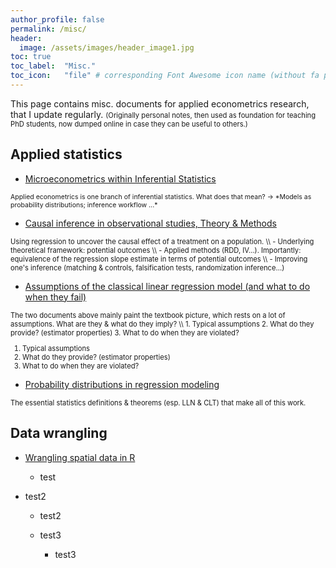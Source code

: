 ```yaml
---
author_profile: false
permalink: /misc/
header:
  image: /assets/images/header_image1.jpg
toc: true
toc_label: 	"Misc."
toc_icon: 	"file" # corresponding Font Awesome icon name (without fa prefix)
---
```



This page contains misc. documents for applied econometrics research, that I update regularly.
<span style="font-size:0.8em;">
(Originally personal notes, then used as foundation for teaching PhD students, now dumped online in case they can be useful to others.)
</span>  


## Applied statistics

  - [Microeconometrics within Inferential Statistics](../docs/microeconometrics.pdf)  
<span style="font-size:0.75em;">
Applied econometrics is one branch of inferential statistics. What does that mean? &rarr; *Models as probability distributions; inference workflow ...*
</span>  
      
      
  - [Causal inference in observational studies, Theory & Methods](../docs/causal_inference.pdf)  
<span style="font-size:0.8em;">
Using regression to uncover the causal effect of a treatment on a population. \\
- Underlying theoretical framework: potential outcomes \\
    - Applied methods (RDD, IV...). Importantly: equivalence of the regression slope estimate in terms of potential outcomes \\
    - Improving one's inference (matching & controls, falsification tests, randomization inference...)</span>  


      
  - [Assumptions of the classical linear regression model (and what to do when they fail)](../docs/CLRM&estimators.pdf)  
<span style="font-size:0.8em;">
The two documents above mainly paint the textbook picture, which rests on a lot of assumptions. What are they & what do they imply? \\
1. Typical assumptions </span>  
    <span style="font-size:0.8em;">    2. What do they provide? (estimator properties) </span>  
    <span style="font-size:0.8em;">    3. What to do when they are violated? </span>  
<span style="font-size:0.8em;">
    <ol>
        <li> Typical assumptions </li>
        <li> What do they provide? (estimator properties) </li>
        <li> What to do when they are violated? </li>
    </ol>
</span>  
      
  - [Probability distributions in regression modeling](../docs/proba_theory.pdf)  
<span style="font-size:0.8em;">
The essential statistics definitions & theorems (esp. LLN & CLT) that make all of this work.
</span>  


## Data wrangling

  - [Wrangling spatial data in R](../docs/spatialData_R.pdf)

	- test

  - test2
      - test2

    - test3
        - test3


